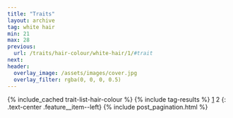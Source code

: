 ```yaml
---
title: "Traits"
layout: archive
tag: white hair
min: 21
max: 28
previous:
  url: /traits/hair-colour/white-hair/1/#trait
next:
header:
  overlay_image: /assets/images/cover.jpg
  overlay_filter: rgba(0, 0, 0, 0.5)
---
```

{% include_cached trait-list-hair-colour %}
{% include tag-results %}
[1](/traits/hair-colour/white-hair/1/#trait) 2 
{: .text-center .feature__item--left}
{% include post_pagination.html %}
